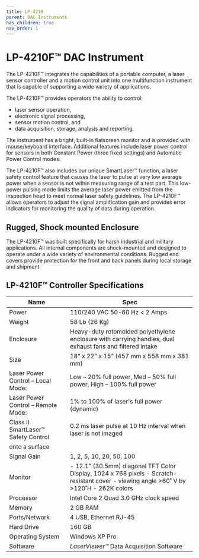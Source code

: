 ```yaml
---
title: LP-4210
parent: DAC Instruments
has_children: true
nav_order: 1
---
```


# LP-4210F&trade; DAC Instrument

The LP-4210F&trade; integrates the capabilities of a portable computer, a laser sensor controller and a motion control unit into one multifunction instrument that is capable of supporting a wide variety of applications.

The LP-4210F&trade; provides operators the ability to control:

- laser sensor operation,
- electronic signal processing,
- sensor motion control, and
- data acquisition, storage, analysis and reporting.

The instrument has a bright, built-in flatscreen monitor and is provided with mouse/keyboard interface. Additional features include laser power control for sensors in both Constant Power (three fixed settings) and Automatic Power Control modes.

The LP-4210F&trade; also includes our unique SmartLaser&trade; function, a laser safety control feature that causes the laser to pulse at very low average power when a sensor is not within measuring range of a test part. This low-power pulsing mode limits the average laser power emitted from the inspection head to meet normal laser safety guidelines.
The LP-4210F&trade; allows operators to adjust the signal amplification gain and provides error indicators for monitoring the quality of data during operation.

## Rugged, Shock mounted Enclosure

The LP-4210F&trade; was built specifically for harsh industrial and military applications.
All internal components are shock-mounted and designed to operate under a wide variety of environmental conditions. Rugged end covers provide protection for the front and back panels during local storage and shipment

## LP-4210F&trade; Controller Specifications

| Name                                | Spec                                                                                                                                    |
| ----------------------------------- | --------------------------------------------------------------------------------------------------------------------------------------- |
| Power                               | 110/240 VAC 50-60 Hz < 2 Amps                                                                                                           |
| Weight                              | 58 Lb (26 Kg)                                                                                                                           |
| Enclosure                           | Heavy-duty rotomolded polyethylene enclosure with carrying handles, dual exhaust fans and filtered intake                               |
| Size                                | 18” x 22” x 15” (457 mm x 558 mm x 381 mm)                                                                                              |
| Laser Power Control – Local Mode:   | Low – 20% full power, Med – 50% full power, High – 100% full power                                                                      |
| Laser Power Control – Remote Mode:  | 1% to 100% of laser's full power (dynamic)                                                                                              |
| Class II SmartLaser™ Safety Control | 0.2 ms laser pulse at 10 Hz interval when laser is not imaged                                                                           |
| onto a surface                      |
| Signal Gain                         | 1, 2, 5, 10, 20, 50, 100                                                                                                                |
| Monitor                             | - 12.1" (30.5mm) diagonal TFT Color Display, 1024 x 768 pixels - Scratch-resistant cover - viewing angle >60˚ V by >120˚H - 262K colors |
| Processor                           | Intel Core 2 Quad 3.0 GHz clock speed                                                                                                   |
| Memory                              | 2 GB RAM                                                                                                                                |
| Ports/Network                       | 4 USB, Ethernet RJ-45                                                                                                                   |
| Hard Drive                          | 160 GB                                                                                                                                  |
| Operating System                    | Windows XP Pro                                                                                                                          |
| Software                            | _LaserViewer™_ Data Acquisition Software                                                                                                |
